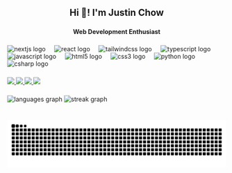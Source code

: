<h2 align="center">Hi 👋! I'm Justin Chow</h2>

###

<h4 align="center">Web Development Enthusiast</h4>

###

<div align="left">
  <img src="https://cdn.jsdelivr.net/gh/devicons/devicon/icons/nextjs/nextjs-original.svg" height="30" alt="nextjs logo"  />
  <img width="12" />
  <img src="https://cdn.jsdelivr.net/gh/devicons/devicon/icons/react/react-original.svg" height="30" alt="react logo"  />
  <img width="12" />
  <img src="https://cdn.simpleicons.org/tailwindcss/06B6D4" height="30" alt="tailwindcss logo"  />
  <img width="12" />
  <img src="https://cdn.jsdelivr.net/gh/devicons/devicon/icons/typescript/typescript-original.svg" height="30" alt="typescript logo"  />
  <img width="12" />
  <img src="https://cdn.jsdelivr.net/gh/devicons/devicon/icons/javascript/javascript-original.svg" height="30" alt="javascript logo"  />
  <img width="12" />
  <img src="https://cdn.jsdelivr.net/gh/devicons/devicon/icons/html5/html5-original.svg" height="30" alt="html5 logo"  />
  <img width="12" />
  <img src="https://cdn.jsdelivr.net/gh/devicons/devicon/icons/css3/css3-original.svg" height="30" alt="css3 logo"  />
  <img width="12" />
  <img src="https://cdn.jsdelivr.net/gh/devicons/devicon/icons/python/python-original.svg" height="30" alt="python logo"  />
  <img width="12" />
  <img src="https://cdn.jsdelivr.net/gh/devicons/devicon/icons/csharp/csharp-original.svg" height="30" alt="csharp logo"  />
</div>

###

<div style="display: inline-block;">
  <a href="https://justinchow.site" target="blank">
    <img src="https://img.shields.io/badge/justinchow.site-000000?style=for-the-badge&logo=home&logoColor=white"/>
  </a>
  <a href="mailto:justin.chow05@gmail.com" target="blank">
    <img src="https://img.shields.io/badge/justin.chow05@gmail.com-000000?style=for-the-badge&logo=gmail&logoColor=white"/>
  </a>
  <a href="https://instagram.com/justinnchoww" target="blank">
    <img src="https://img.shields.io/badge/instagram-000000?style=for-the-badge&logo=instagram&logoColor=white"/>
  </a>
  <a href="https://linkedin.com/in/chowjustin" target="blank">
    <img src="https://img.shields.io/badge/linkedin-000000?style=for-the-badge&logo=linkedin&logoColor=white"/>
  </a>
</div>

###

<div align="left">
  <img src="https://github-readme-stats.vercel.app/api/top-langs?username=chowjustin&locale=en&hide_title=false&layout=compact&card_width=320&langs_count=5&theme=dracula&hide_border=false" height="150" alt="languages graph"  />
  <img src="https://streak-stats.demolab.com?user=chowjustin&locale=en&mode=daily&theme=dracula&hide_border=false&border_radius=5" height="150" alt="streak graph"  />
</div>

###

<br clear="both">

<img src="https://raw.githubusercontent.com/chowjustin/chowjustin/output/snake.svg" alt="Snake animation" />

###
